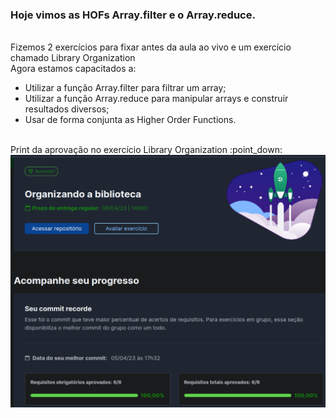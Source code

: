 ### Hoje vimos as HOFs Array.filter e o Array.reduce.
<br>
Fizemos 2 exercícios para fixar antes da aula ao vivo e um exercício chamado Library Organization
<br>Agora estamos capacitados a:

- Utilizar a função Array.filter para filtrar um array;
- Utilizar a função Array.reduce para manipular arrays e construir resultados diversos;
- Usar de forma conjunta as Higher Order Functions.
<br>
Print da aprovação no exercício Library Organization :point_down:
<br>
<img src="https://github.com/vinicius-virgilli/trybe-exercicios/blob/main/1%20-%20Fundamentos/7%20-%20Higher%20Order%20Functions%20do%20JavaScript%20ES6/imagens/print%20da%20aprova%C3%A7%C3%A3o%20no%20exerc%C3%ADcio%20Library%20Organization.png" alt="Print da aprovação no exercício Library Organization">




